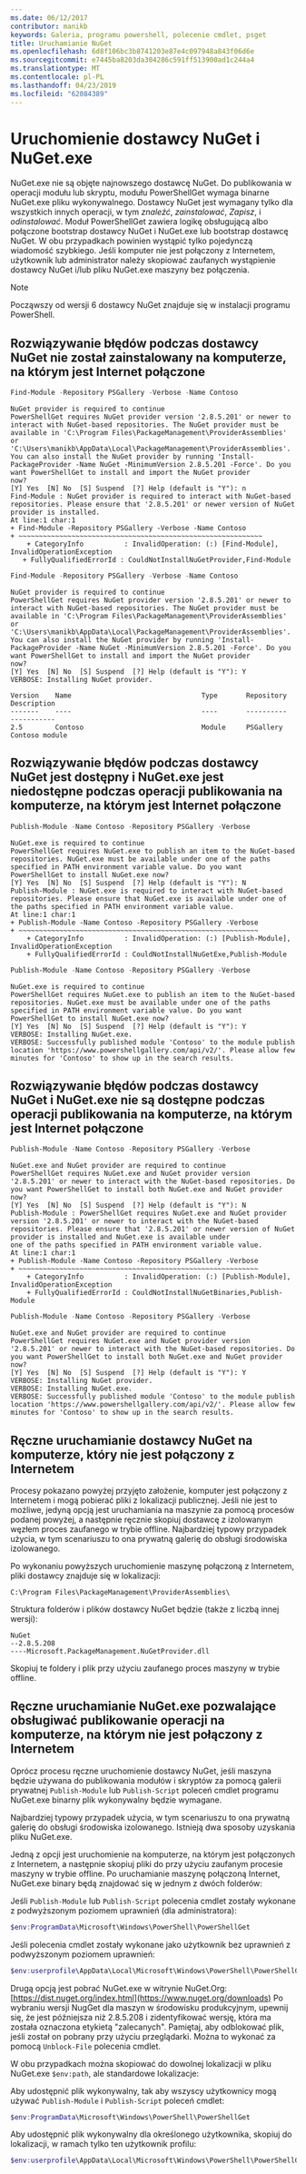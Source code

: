```yaml
---
ms.date: 06/12/2017
contributor: manikb
keywords: Galeria, programu powershell, polecenie cmdlet, psget
title: Uruchamianie NuGet
ms.openlocfilehash: 6d8f106bc3b8741203e87e4c097948a843f06d6e
ms.sourcegitcommit: e7445ba8203da304286c591ff513900ad1c244a4
ms.translationtype: MT
ms.contentlocale: pl-PL
ms.lasthandoff: 04/23/2019
ms.locfileid: "62084389"
---
```

# <a name="bootstrap-the-nuget-provider-and-nugetexe"></a>Uruchomienie dostawcy NuGet i NuGet.exe

NuGet.exe nie są objęte najnowszego dostawcę NuGet. Do publikowania w operacji modułu lub skryptu, modułu PowerShellGet wymaga binarne NuGet.exe pliku wykonywalnego. Dostawcy NuGet jest wymagany tylko dla wszystkich innych operacji, w tym *znaleźć*, *zainstalować*, *Zapisz*, i *odinstalować*.
Moduł PowerShellGet zawiera logikę obsługującą albo połączone bootstrap dostawcy NuGet i NuGet.exe lub bootstrap dostawcę NuGet. W obu przypadkach powinien wystąpić tylko pojedynczą wiadomość szybkiego. Jeśli komputer nie jest połączony z Internetem, użytkownik lub administrator należy skopiować zaufanych wystąpienie dostawcy NuGet i/lub pliku NuGet.exe maszyny bez połączenia.

> [!NOTE]
> Począwszy od wersji 6 dostawcy NuGet znajduje się w instalacji programu PowerShell.

## <a name="resolving-error-when-the-nuget-provider-has-not-been-installed-on-a-machine-that-is-internet-connected"></a>Rozwiązywanie błędów podczas dostawcy NuGet nie został zainstalowany na komputerze, na którym jest Internet połączone

```powershell
Find-Module -Repository PSGallery -Verbose -Name Contoso
```

```output
NuGet provider is required to continue
PowerShellGet requires NuGet provider version '2.8.5.201' or newer to interact with NuGet-based repositories. The NuGet provider must be available in 'C:\Program Files\PackageManagement\ProviderAssemblies' or
'C:\Users\manikb\AppData\Local\PackageManagement\ProviderAssemblies'. You can also install the NuGet provider by running 'Install-PackageProvider -Name NuGet -MinimumVersion 2.8.5.201 -Force'. Do you want PowerShellGet to install and import the NuGet provider
now?
[Y] Yes  [N] No  [S] Suspend  [?] Help (default is "Y"): n
Find-Module : NuGet provider is required to interact with NuGet-based repositories. Please ensure that '2.8.5.201' or newer version of NuGet provider is installed.
At line:1 char:1
+ Find-Module -Repository PSGallery -Verbose -Name Contoso
+ ~~~~~~~~~~~~~~~~~~~~~~~~~~~~~~~~~~~~~~~~~~~~~~~~~~~~~~~~~~~~
    + CategoryInfo          : InvalidOperation: (:) [Find-Module], InvalidOperationException
   + FullyQualifiedErrorId : CouldNotInstallNuGetProvider,Find-Module
```

```powershell
Find-Module -Repository PSGallery -Verbose -Name Contoso
```

```output
NuGet provider is required to continue
PowerShellGet requires NuGet provider version '2.8.5.201' or newer to interact with NuGet-based repositories. The NuGet provider must be available in 'C:\Program Files\PackageManagement\ProviderAssemblies' or
'C:\Users\manikb\AppData\Local\PackageManagement\ProviderAssemblies'. You can also install the NuGet provider by running 'Install-PackageProvider -Name NuGet -MinimumVersion 2.8.5.201 -Force'. Do you want PowerShellGet to install and import the NuGet provider
now?
[Y] Yes  [N] No  [S] Suspend  [?] Help (default is "Y"): Y
VERBOSE: Installing NuGet provider.

Version    Name                                Type       Repository           Description
-------    ----                                ----       ----------           -----------
2.5        Contoso                             Module     PSGallery        Contoso module
```

## <a name="resolving-error-when-the-nuget-provider-is-available-and-nugetexe-is-not-available-during-the-publish-operation-on-a-machine-that-is-internet-connected"></a>Rozwiązywanie błędów podczas dostawcy NuGet jest dostępny i NuGet.exe jest niedostępne podczas operacji publikowania na komputerze, na którym jest Internet połączone

```powershell
Publish-Module -Name Contoso -Repository PSGallery -Verbose
```

```output
NuGet.exe is required to continue
PowerShellGet requires NuGet.exe to publish an item to the NuGet-based repositories. NuGet.exe must be available under one of the paths specified in PATH environment variable value. Do you want PowerShellGet to install NuGet.exe now?
[Y] Yes  [N] No  [S] Suspend  [?] Help (default is "Y"): N
Publish-Module : NuGet.exe is required to interact with NuGet-based repositories. Please ensure that NuGet.exe is available under one of the paths specified in PATH environment variable value.
At line:1 char:1
+ Publish-Module -Name Contoso -Repository PSGallery -Verbose
+ ~~~~~~~~~~~~~~~~~~~~~~~~~~~~~~~~~~~~~~~~~~~~~~~~~~~~~~~~~~~
    + CategoryInfo          : InvalidOperation: (:) [Publish-Module], InvalidOperationException
    + FullyQualifiedErrorId : CouldNotInstallNuGetExe,Publish-Module
```

```powershell
Publish-Module -Name Contoso -Repository PSGallery -Verbose
```

```output
NuGet.exe is required to continue
PowerShellGet requires NuGet.exe to publish an item to the NuGet-based repositories. NuGet.exe must be available under one of the paths specified in PATH environment variable value. Do you want PowerShellGet to install NuGet.exe now?
[Y] Yes  [N] No  [S] Suspend  [?] Help (default is "Y"): Y
VERBOSE: Installing NuGet.exe.
VERBOSE: Successfully published module 'Contoso' to the module publish location 'https://www.powershellgallery.com/api/v2/'. Please allow few minutes for 'Contoso' to show up in the search results.
```

## <a name="resolving-error-when-both-nuget-provider-and-nugetexe-are-not-available-during-the-publish-operation-on-a-machine-that-is-internet-connected"></a>Rozwiązywanie błędów podczas dostawcy NuGet i NuGet.exe nie są dostępne podczas operacji publikowania na komputerze, na którym jest Internet połączone

```powershell
Publish-Module -Name Contoso -Repository PSGallery -Verbose
```

```output
NuGet.exe and NuGet provider are required to continue
PowerShellGet requires NuGet.exe and NuGet provider version '2.8.5.201' or newer to interact with the NuGet-based repositories. Do you want PowerShellGet to install both NuGet.exe and NuGet provider now?
[Y] Yes  [N] No  [S] Suspend  [?] Help (default is "Y"): N
Publish-Module : PowerShellGet requires NuGet.exe and NuGet provider version '2.8.5.201' or newer to interact with the NuGet-based repositories. Please ensure that '2.8.5.201' or newer version of NuGet provider is installed and NuGet.exe is available under
one of the paths specified in PATH environment variable value.
At line:1 char:1
+ Publish-Module -Name Contoso -Repository PSGallery -Verbose
+ ~~~~~~~~~~~~~~~~~~~~~~~~~~~~~~~~~~~~~~~~~~~~~~~~~~~~~~~~~~~
    + CategoryInfo          : InvalidOperation: (:) [Publish-Module], InvalidOperationException
    + FullyQualifiedErrorId : CouldNotInstallNuGetBinaries,Publish-Module
```

```powershell
Publish-Module -Name Contoso -Repository PSGallery -Verbose
```

```output
NuGet.exe and NuGet provider are required to continue
PowerShellGet requires NuGet.exe and NuGet provider version '2.8.5.201' or newer to interact with the NuGet-based repositories. Do you want PowerShellGet to install both NuGet.exe and NuGet provider now?
[Y] Yes  [N] No  [S] Suspend  [?] Help (default is "Y"): Y
VERBOSE: Installing NuGet provider.
VERBOSE: Installing NuGet.exe.
VERBOSE: Successfully published module 'Contoso' to the module publish location 'https://www.powershellgallery.com/api/v2/'. Please allow few minutes for 'Contoso' to show up in the search results.
```

## <a name="manually-bootstrapping-the-nuget-provider-on-a-machine-that-is-not-connected-to-the-internet"></a>Ręczne uruchamianie dostawcy NuGet na komputerze, który nie jest połączony z Internetem

Procesy pokazano powyżej przyjęto założenie, komputer jest połączony z Internetem i mogą pobierać pliki z lokalizacji publicznej. Jeśli nie jest to możliwe, jedyną opcją jest uruchamiania na maszynie za pomocą procesów podanej powyżej, a następnie ręcznie skopiuj dostawcę z izolowanym węzłem proces zaufanego w trybie offline. Najbardziej typowy przypadek użycia, w tym scenariuszu to ona prywatną galerię do obsługi środowiska izolowanego.

Po wykonaniu powyższych uruchomienie maszynę połączoną z Internetem, pliki dostawcy znajduje się w lokalizacji:

`C:\Program Files\PackageManagement\ProviderAssemblies\`

Struktura folderów i plików dostawcy NuGet będzie (także z liczbą innej wersji):

```
NuGet
--2.8.5.208
----Microsoft.PackageManagement.NuGetProvider.dll
```

Skopiuj te foldery i plik przy użyciu zaufanego proces maszyny w trybie offline.

## <a name="manually-bootstrapping-nugetexe-to-support-publish-operations-on-a-machine-that-is-not-connected-to-the-internet"></a>Ręczne uruchamianie NuGet.exe pozwalające obsługiwać publikowanie operacji na komputerze, na którym nie jest połączony z Internetem

Oprócz procesu ręczne uruchomienie dostawcy NuGet, jeśli maszyna będzie używana do publikowania modułów i skryptów za pomocą galerii prywatnej `Publish-Module` lub `Publish-Script` poleceń cmdlet programu NuGet.exe binarny plik wykonywalny będzie wymagane.

Najbardziej typowy przypadek użycia, w tym scenariuszu to ona prywatną galerię do obsługi środowiska izolowanego. Istnieją dwa sposoby uzyskania pliku NuGet.exe.

Jedną z opcji jest uruchomienie na komputerze, na którym jest połączonych z Internetem, a następnie skopiuj pliki do przy użyciu zaufanym procesie maszyny w trybie offline. Po uruchamianie maszynę połączoną Internet, NuGet.exe binary będą znajdować się w jednym z dwóch folderów:

Jeśli `Publish-Module` lub `Publish-Script` polecenia cmdlet zostały wykonane z podwyższonym poziomem uprawnień (dla administratora):

```powershell
$env:ProgramData\Microsoft\Windows\PowerShell\PowerShellGet
```

Jeśli polecenia cmdlet zostały wykonane jako użytkownik bez uprawnień z podwyższonym poziomem uprawnień:

```powershell
$env:userprofile\AppData\Local\Microsoft\Windows\PowerShell\PowerShellGet\
```

Drugą opcją jest pobrać NuGet.exe w witrynie NuGet.Org: [https://dist.nuget.org/index.html](https://www.nuget.org/downloads) Po wybraniu wersji NugGet dla maszyn w środowisku produkcyjnym, upewnij się, że jest późniejsza niż 2.8.5.208 i zidentyfikować wersję, która ma została oznaczona etykietą "zalecanych". Pamiętaj, aby odblokować plik, jeśli został on pobrany przy użyciu przeglądarki. Można to wykonać za pomocą `Unblock-File` polecenia cmdlet.

W obu przypadkach można skopiować do dowolnej lokalizacji w pliku NuGet.exe `$env:path`, ale standardowe lokalizacje:

Aby udostępnić plik wykonywalny, tak aby wszyscy użytkownicy mogą używać `Publish-Module` i `Publish-Script` poleceń cmdlet:

```powershell
$env:ProgramData\Microsoft\Windows\PowerShell\PowerShellGet
```

Aby udostępnić plik wykonywalny dla określonego użytkownika, skopiuj do lokalizacji, w ramach tylko ten użytkownik profilu:

```powershell
$env:userprofile\AppData\Local\Microsoft\Windows\PowerShell\PowerShellGet\
```
